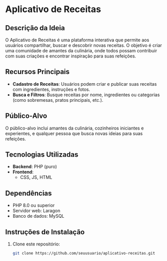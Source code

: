 # Aplicativo de Receitas

## Descrição da Ideia
O Aplicativo de Receitas é uma plataforma interativa que permite aos usuários compartilhar, buscar e descobrir novas receitas. O objetivo é criar uma comunidade de amantes da culinária, onde todos possam contribuir com suas criações e encontrar inspiração para suas refeições.

## Recursos Principais
- **Cadastro de Receitas**: Usuários podem criar e publicar suas receitas com ingredientes, instruções e fotos.
- **Busca e Filtros**: Busque receitas por nome, ingredientes ou categorias (como sobremesas, pratos principais, etc.).

## Público-Alvo
O público-alvo inclui amantes da culinária, cozinheiros iniciantes e experientes, e qualquer pessoa que busca novas ideias para suas refeições.

## Tecnologias Utilizadas
- **Backend**: PHP (puro)
- **Frontend**: 
  - CSS, JS, HTML

## Dependências
- PHP 8.0 ou superior
- Servidor web: Laragon
- Banco de dados: MySQL

## Instruções de Instalação
1. Clone este repositório:  
   ```bash
   git clone https://github.com/seuusuario/aplicativo-receitas.git
